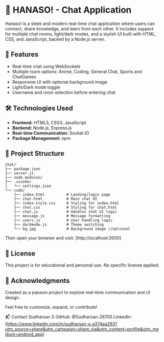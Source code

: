 # 💬 HANASO! - Chat Application

Hanaso! is a sleek and modern real-time chat application where users can connect, share knowledge, and learn from each other. It includes support for multiple chat rooms, light/dark modes, and a stylish UI built with HTML, CSS, and JavaScript, backed by a Node.js server.

## 🌟 Features

* Real-time chat using WebSockets
* Multiple room options: Anime, Coding, General Chat, Sports and ChatGames
* Responsive UI with optional background image
* Light/Dark mode toggle
* Username and room selection before entering chat

## 🛠️ Technologies Used

* **Frontend:** HTML5, CSS3, JavaScript
* **Backend:** Node.js, Express.js
* **Real-time Communication:** Socket.IO
* **Package Management:** npm

## 📁 Project Structure

```
Chat/
├── package.json
├── server.js
├── node_modules/
├── .vscode/
│   └── settings.json
└── code/
    ├── index.html          # Landing/login page
    ├── chat.html           # Main chat UI
    ├── index-style.css     # Styling for index.html
    ├── chat.css            # Styling for chat.html
    ├── chat.js             # Handles chat UI logic
    ├── message.js          # Message formatting
    ├── users.js            # User handling logic
    ├── darkmode.js         # Theme switching
    └── bg.jpg              # Background image //optional
```

Then open your browser and visit: [http://localhost:3000]

## 📜 License

This project is for educational and personal use. No specific license applied.

## 🙌 Acknowledgments

Created as a passion project to explore real-time communication and UI design.

Feel free to customize, expand, or contribute!

📬 Contact
Sudharsan S
GitHub: @Sudharsan-28705
LinkedIn: (https://www.linkedin.com/in/sudharsan-s-a374aa293?utm_source=share&utm_campaign=share_via&utm_content=profile&utm_medium=android_app)
